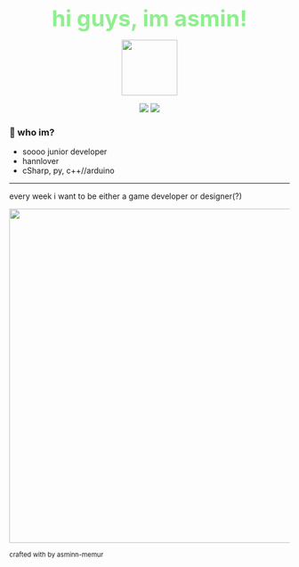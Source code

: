 <div align="center">
  <span style="font-size:40px; color:#90ee90; font-weight:bold;">hi guys, im asmin!</span>
</div>

<p align="center">
  <img src="https://media3.giphy.com/media/v1.Y2lkPTc5MGI3NjExcnBsN2ZuNXQ4Z3M2aGg1NmZnNHRvbzRyZzNhZDFwbnMzdTE5dHNyYSZlcD12MV9pbnRlcm5hbF9naWZfYnlfaWQmY3Q9cw/yQDDqb66GaaGs/giphy.gif" width="100"/>
</p>

<p align="center">
  <img src="https://github-readme-stats.vercel.app/api?username=asminn-memur&show_icons=true&theme=radical" />
  <img src="https://github-readme-stats.vercel.app/api/top-langs/?username=asminn-memur&layout=compact&theme=radical" />
</p>

### 🧠 who im?
- soooo junior developer
- hannlover
- cSharp, py, c++//arduino

---

every week i want to be either a game developer or designer(?)

<p align="center">
  <img src="https://media1.tenor.com/m/OjRAjpIMj68AAAAC/dogs-waiting.gif" width="600"/>
</p>

<sub>crafted with by asminn-memur</sub>
